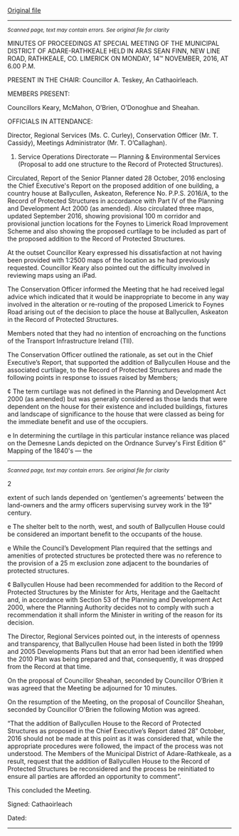 [Original file](https://beta.limerick.ie/sites/default/files/media/documents/2017-04/01_b_minutes_14th_november2c_2016.pdf)

---
*<small>Scanned page, text may contain errors. See original file for clarity</small>*  

MINUTES OF PROCEEDINGS AT SPECIAL MEETING OF THE MUNICIPAL DISTRICT OF
ADARE-RATHKEALE HELD IN ARAS SEAN FINN, NEW LINE ROAD, RATHKEALE, CO.
LIMERICK ON MONDAY, 14™ NOVEMBER, 2016, AT 6.00 P.M.

PRESENT IN THE CHAIR: Councillor A. Teskey, An Cathaoirleach.

MEMBERS PRESENT:

Councillors Keary, McMahon, O’Brien, O’Donoghue and Sheahan.

OFFICIALS IN ATTENDANCE:

Director, Regional Services (Ms. C. Curley), Conservation Officer (Mr. T. Cassidy), Meetings
Administrator (Mr. T. O’Callaghan).

1. Service Operations Directorate — Planning & Environmental Services
(Proposal to add one structure to the Record of Protected Structures).

Circulated, Report of the Senior Planner dated 28 October, 2016 enclosing the Chief Executive's
Report on the proposed addition of one building, a country house at Ballycullen, Askeaton,
Reference No. P.P.S. 2016/A, to the Record of Protected Structures in accordance with Part IV of
the Planning and Development Act 2000 (as amended). Also circulated three maps, updated
September 2016, showing provisional 100 m corridor and provisional junction locations for the
Foynes to Limerick Road Improvement Scheme and also showing the proposed curtilage to be
included as part of the proposed addition to the Record of Protected Structures.

At the outset Councillor Keary expressed his dissatisfaction at not having been provided with
1:2500 maps of the location as he had previously requested. Councillor Keary also pointed out the
difficulty involved in reviewing maps using an iPad.

The Conservation Officer informed the Meeting that he had received legal advice which indicated
that it would be inappropriate to become in any way involved in the alteration or re-routing of the
proposed Limerick to Foynes Road arising out of the decision to place the house at Ballycullen,
Askeaton in the Record of Protected Structures.

Members noted that they had no intention of encroaching on the functions of the Transport
Infrastructure Ireland (TIl).

The Conservation Officer outlined the rationale, as set out in the Chief Executive’s Report, that
supported the addition of Ballycullen House and the associated curtilage, to the Record of
Protected Structures and made the following points in response to issues raised by Members;

¢ The term curtilage was not defined in the Planning and Development Act 2000 (as
amended) but was generally considered as those lands that were dependent on the house
for their existence and included buildings, fixtures and landscape of significance to the
house that were classed as being for the immediate benefit and use of the occupiers.

e In determining the curtilage in this particular instance reliance was placed on the Demesne
Lands depicted on the Ordnance Survey's First Edition 6” Mapping of the 1840's — the


---
*<small>Scanned page, text may contain errors. See original file for clarity</small>*  

2

extent of such lands depended on ‘gentlemen's agreements’ between the land-owners and
the army officers supervising survey work in the 19" century.

e The shelter belt to the north, west, and south of Ballycullen House could be considered an
important benefit to the occupants of the house.

e While the Council’s Development Plan required that the settings and amenities of
protected structures be protected there was no reference to the provision of a 25 m
exclusion zone adjacent to the boundaries of protected structures.

¢ Ballycullen House had been recommended for addition to the Record of Protected
Structures by the Minister for Arts, Heritage and the Gaeltacht and, in accordance with
Section 53 of the Planning and Development Act 2000, where the Planning Authority
decides not to comply with such a recommendation it shall inform the Minister in writing
of the reason for its decision.

The Director, Regional Services pointed out, in the interests of openness and transparency, that
Ballycullen House had been listed in both the 1999 and 2005 Developments Plans but that an error
had been identified when the 2010 Plan was being prepared and that, consequently, it was
dropped from the Record at that time.

On the proposal of Councillor Sheahan, seconded by Councillor O’Brien it was agreed that the
Meeting be adjourned for 10 minutes.

On the resumption of the Meeting, on the proposal of Councillor Sheahan, seconded by Councillor
O'Brien the following Motion was agreed.

“That the addition of Ballycullen House to the Record of Protected Structures as proposed in the
Chief Executive’s Report dated 28” October, 2016 should not be made at this point as it was
considered that, while the appropriate procedures were followed, the impact of the process was
not understood. The Members of the Municipal District of Adare-Rathkeale, as a result, request
that the addition of Ballycullen House to the Record of Protected Structures be reconsidered and
the process be reinitiated to ensure all parties are afforded an opportunity to comment”.

This concluded the Meeting.

Signed:
Cathaoirleach

Dated:


---
